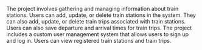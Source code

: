 The project involves gathering and managing information about train stations.
Users can add, update, or delete train stations in the system. 
They can also add, update, or delete train trips associated with train stations.
Users can also save departure and arrival times for train trips. 
The project includes a custom user management system that allows users to sign up and log in. 
Users can view registered train stations and train trips.
